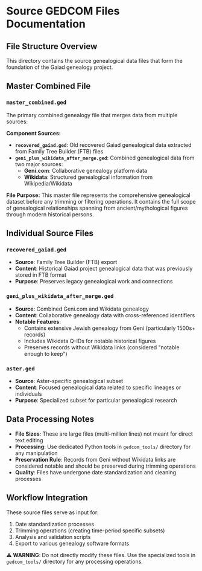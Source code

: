 # Source GEDCOM Files Documentation

## File Structure Overview

This directory contains the source genealogical data files that form the foundation of the Gaiad genealogy project.

## Master Combined File

### `master_combined.ged`
The primary combined genealogy file that merges data from multiple sources:

**Component Sources:**
- **`recovered_gaiad.ged`**: Old recovered Gaiad genealogical data extracted from Family Tree Builder (FTB) files
- **`geni_plus_wikidata_after_merge.ged`**: Combined genealogical data from two major sources:
  - **Geni.com**: Collaborative genealogy platform data
  - **Wikidata**: Structured genealogical information from Wikipedia/Wikidata

**File Purpose:**
This master file represents the comprehensive genealogical dataset before any trimming or filtering operations. It contains the full scope of genealogical relationships spanning from ancient/mythological figures through modern historical persons.

## Individual Source Files

### `recovered_gaiad.ged`
- **Source**: Family Tree Builder (FTB) export
- **Content**: Historical Gaiad project genealogical data that was previously stored in FTB format
- **Purpose**: Preserves legacy genealogical work and connections

### `geni_plus_wikidata_after_merge.ged` 
- **Source**: Combined Geni.com and Wikidata genealogy
- **Content**: Collaborative genealogy data with cross-referenced identifiers
- **Notable Features**: 
  - Contains extensive Jewish genealogy from Geni (particularly 1500s+ records)
  - Includes Wikidata Q-IDs for notable historical figures
  - Preserves records without Wikidata links (considered "notable enough to keep")

### `aster.ged`
- **Source**: Aster-specific genealogical subset
- **Content**: Focused genealogical data related to specific lineages or individuals
- **Purpose**: Specialized subset for particular genealogical research

## Data Processing Notes

- **File Sizes**: These are large files (multi-million lines) not meant for direct text editing
- **Processing**: Use dedicated Python tools in `gedcom_tools/` directory for any manipulation
- **Preservation Rule**: Records from Geni without Wikidata links are considered notable and should be preserved during trimming operations
- **Quality**: Files have undergone date standardization and cleaning processes

## Workflow Integration

These source files serve as input for:
1. Date standardization processes
2. Trimming operations (creating time-period specific subsets)
3. Analysis and validation scripts
4. Export to various genealogy software formats

**⚠️ WARNING**: Do not directly modify these files. Use the specialized tools in `gedcom_tools/` directory for any processing operations.